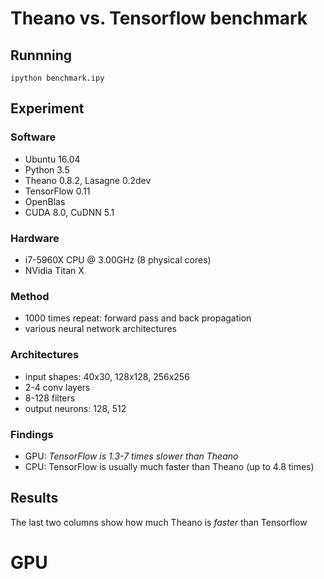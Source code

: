 # Theano vs. Tensorflow benchmark

## Runnning
```
ipython benchmark.ipy
```

## Experiment

### Software
- Ubuntu 16.04
- Python 3.5
- Theano 0.8.2, Lasagne 0.2dev
- TensorFlow 0.11
- OpenBlas
- CUDA 8.0, CuDNN 5.1

### Hardware
- i7-5960X CPU @ 3.00GHz (8 physical cores)
- NVidia Titan X

### Method
- 1000 times repeat: forward pass and back propagation
- various neural network architectures

### Architectures
- input shapes: 40x30, 128x128, 256x256
- 2-4 conv layers
- 8-128 filters
- output neurons: 128, 512

### Findings
- GPU: *TensorFlow is 1.3-7 times slower than Theano*
- CPU: TensorFlow is usually much faster than Theano (up to 4.8 times)

## Results
The last two columns show how much Theano is *faster* than Tensorflow

# GPU
